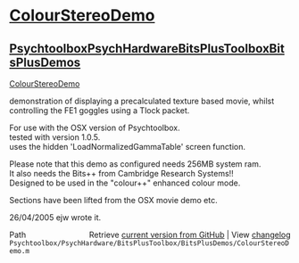 # [ColourStereoDemo](ColourStereoDemo)
## [Psychtoolbox](Psychtoolbox)[PsychHardware](PsychHardware)[BitsPlusToolbox](BitsPlusToolbox)[BitsPlusDemos](BitsPlusDemos)

[ColourStereoDemo](ColourStereoDemo)  
  
demonstration of displaying a precalculated texture based movie, whilst  
controlling the FE1 goggles using a Tlock packet.  
  
For use with the OSX version of Psychtoolbox.  
tested with version 1.0.5.  
uses the hidden 'LoadNormalizedGammaTable' screen function.  
  
Please note that this demo as configured needs 256MB system ram.  
It also needs the Bits++ from Cambridge Research Systems!!  
Designed to be used in the "colour++" enhanced colour mode.  
  
Sections have been lifted from the OSX movie demo etc.  
  
26/04/2005    ejw     wrote it.  




<div class="code_header" style="text-align:right;">
  <span style="float:left;">Path&nbsp;&nbsp;</span> <span class="counter">Retrieve <a href=
  "https://raw.github.com/Psychtoolbox-3/Psychtoolbox-3/beta/Psychtoolbox/PsychHardware/BitsPlusToolbox/BitsPlusDemos/ColourStereoDemo.m">current version from GitHub</a> | View <a href=
  "https://github.com/Psychtoolbox-3/Psychtoolbox-3/commits/beta/Psychtoolbox/PsychHardware/BitsPlusToolbox/BitsPlusDemos/ColourStereoDemo.m">changelog</a></span>
</div>
<div class="code">
  <code>Psychtoolbox/PsychHardware/BitsPlusToolbox/BitsPlusDemos/ColourStereoDemo.m</code>
</div>

